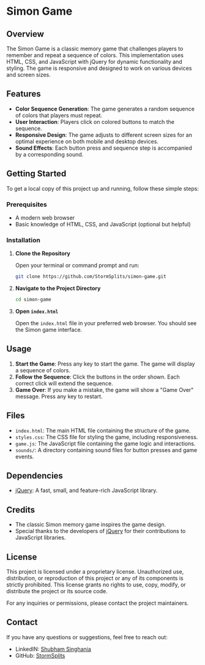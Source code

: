 # Simon Game

## Overview

The Simon Game is a classic memory game that challenges players to remember and repeat a sequence of colors. This implementation uses HTML, CSS, and JavaScript with jQuery for dynamic functionality and styling. The game is responsive and designed to work on various devices and screen sizes.

## Features

- **Color Sequence Generation**: The game generates a random sequence of colors that players must repeat.
- **User Interaction**: Players click on colored buttons to match the sequence.
- **Responsive Design**: The game adjusts to different screen sizes for an optimal experience on both mobile and desktop devices.
- **Sound Effects**: Each button press and sequence step is accompanied by a corresponding sound.

## Getting Started

To get a local copy of this project up and running, follow these simple steps:

### Prerequisites

- A modern web browser
- Basic knowledge of HTML, CSS, and JavaScript (optional but helpful)

### Installation

1. **Clone the Repository**

   Open your terminal or command prompt and run:

   ```bash
   git clone https://github.com/StormSplits/simon-game.git
   ```

2. **Navigate to the Project Directory**

   ```bash
   cd simon-game
   ```

3. **Open `index.html`**

   Open the `index.html` file in your preferred web browser. You should see the Simon game interface.

## Usage

1. **Start the Game**: Press any key to start the game. The game will display a sequence of colors.
2. **Follow the Sequence**: Click the buttons in the order shown. Each correct click will extend the sequence.
3. **Game Over**: If you make a mistake, the game will show a "Game Over" message. Press any key to restart.

## Files

- `index.html`: The main HTML file containing the structure of the game.
- `styles.css`: The CSS file for styling the game, including responsiveness.
- `game.js`: The JavaScript file containing the game logic and interactions.
- `sounds/`: A directory containing sound files for button presses and game events.

## Dependencies

- [jQuery](https://jquery.com/): A fast, small, and feature-rich JavaScript library.

## Credits

- The classic Simon memory game inspires the game design.
- Special thanks to the developers of [jQuery](https://jquery.com/) for their contributions to JavaScript libraries.

## License

This project is licensed under a proprietary license. Unauthorized use, distribution, or reproduction of this project or any of its components is strictly prohibited. This license grants no rights to use, copy, modify, or distribute the project or its source code.

For any inquiries or permissions, please contact the project maintainers.

## Contact

If you have any questions or suggestions, feel free to reach out:

- LinkedIN: [Shubham Singhania](https://www.linkedin.com/in/shubham-singhania-610755219/)
- GitHub: [StormSplits](https://github.com/StormSplits)

